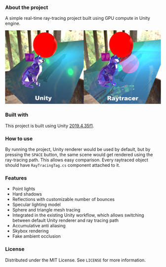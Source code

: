 ### About the project
A simple real-time ray-tracing project built using GPU compute in Unity engine.
  
![Product Name Screen Shot][product-screenshot]

### Built with
This project is built using Unity [2019.4.35f1](https://unity3d.com/get-unity/download/archive).

### How to use
By running the project, Unity renderer would be used by default, but by pressing the `SPACE` button, the same scene would get rendered using the ray-tracing path.
This allows easy comparison. Every raytraced object should have `RayTracingTag.cs` component attached to it.

### Features
* Point lights
* Hard shadows
* Reflections with customizable number of bounces
* Specular lighting model
* Sphere and triangle mesh tracing
* Integrated in the existing Unity workflow, which allows switching between default Unity renderer and ray tracing path
* Accumulative anti aliasing
* Skybox rendering
* Fake ambient occlusion

### License
Distributed under the MIT License. See `LICENSE` for more information.

[product-screenshot]: Assets/Textures/ur.png
